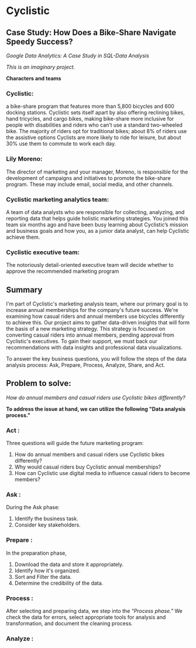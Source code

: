 
# Cyclistic
## Case Study: How Does a Bike-Share Navigate Speedy Success?

_Google Data Analytics: A Case Study in SQL-Data Analysis_

_This is an imaginary project._

**Characters and teams**
### Cyclistic: 
a bike-share program that features more than 5,800 bicycles and 600 docking stations. Cyclistic sets itself apart
  by also offering reclining bikes, hand tricycles, and cargo bikes, making bike-share more inclusive for people with disabilities
  and riders who can’t use a standard two-wheeled bike. The majority of riders opt for traditional bikes; about 8% of riders use
  the assistive options Cyclists are more likely to ride for leisure, but about 30% use them to commute to work each day.
### Lily Moreno: 
  The director of marketing and your manager, Moreno, is responsible for the development of campaigns and
  initiatives to promote the bike-share program. These may include email, social media, and other channels.
### Cyclistic marketing analytics team: 
  A team of data analysts who are responsible for collecting, analyzing, and reporting
  data that helps guide holistic marketing strategies. You joined this team six months ago and have been busy learning about
  Cyclistic’s mission and business goals and how you, as a junior data analyst, can help Cyclistic achieve them.
### Cyclistic executive team: 
  The notoriously detail-oriented executive team will decide whether to approve the
  recommended marketing program

## Summary 
  I'm part of Cyclistic's marketing analysis team, where our primary goal is to increase annual memberships for the company's future success. We're examining how casual riders and annual members use bicycles differently to achieve this. Our project aims to gather data-driven insights that will form the basis of a new marketing strategy. This strategy is focused on converting casual riders into annual members, pending approval from Cyclistic's executives. To gain their support, we must back our recommendations with data insights and professional data visualizations.

To answer the key business questions, you will follow the steps of the data analysis process: Ask, Prepare, Process, Analyze, Share, and Act.

## Problem to solve:
_How do annual members and casual riders use Cyclistic bikes differently?_

**To address the issue at hand, we can utilize the following "Data analysis process."**

### Act : 
Three questions will guide the future marketing program:
1. How do annual members and casual riders use Cyclistic bikes differently?
2. Why would casual riders buy Cyclistic annual memberships?
3. How can Cyclistic use digital media to influence casual riders to become members?

### Ask :
During the Ask phase:
  1. Identify the business task.
  2. Consider key stakeholders.
  
### Prepare : 
In the preparation phase,  
1. Download the data and store it appropriately.
2. Identify how it's organized.
3. Sort and Filter the data.
4. Determine the credibility of the data.

### Process :
After selecting and preparing data, we step into the _"Process phase."_ We check the data for errors, select appropriate tools for analysis and transformation, and document the cleaning process.

### Analyze :
